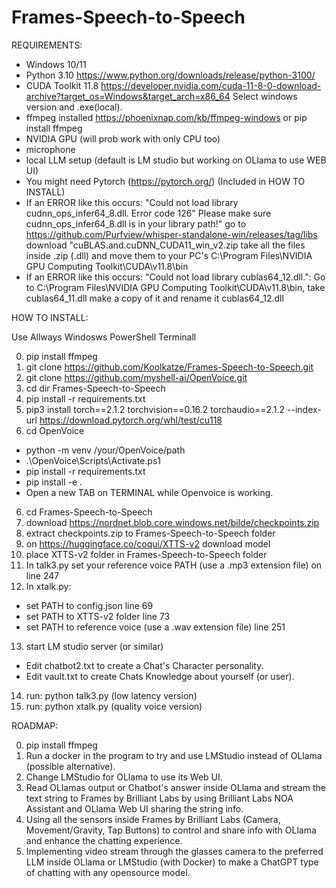 # Frames-Speech-to-Speech
REQUIREMENTS:

- Windows 10/11 
- Python 3.10 https://www.python.org/downloads/release/python-3100/
- CUDA Toolkit 11.8 https://developer.nvidia.com/cuda-11-8-0-download-archive?target_os=Windows&target_arch=x86_64 Select windows version and .exe(local).
- ffmpeg installed https://phoenixnap.com/kb/ffmpeg-windows or pip install ffmpeg
- NVIDIA GPU (will prob work with only CPU too)
- microphone
- local LLM setup (default is LM studio but working on OLlama to use WEB UI)
- You might need Pytorch (https://pytorch.org/) (Included in HOW TO INSTALL)
- If an ERROR like this occurs: "Could not load library cudnn_ops_infer64_8.dll. Error code 126"
  Please make sure cudnn_ops_infer64_8.dll is in your library path!"
  go to https://github.com/Purfview/whisper-standalone-win/releases/tag/libs download "cuBLAS.and.cuDNN_CUDA11_win_v2.zip take all the files inside .zip (.dll) and move them to
  your PC's C:\Program Files\NVIDIA GPU Computing Toolkit\CUDA\v11.8\bin
- If an ERROR like this occurs: "Could not load library cublas64_12.dll.": Go to C:\Program Files\NVIDIA GPU Computing Toolkit\CUDA\v11.8\bin, take cublas64_11.dll make a copy of it and rename it cublas64_12.dll

HOW TO INSTALL:

Use Allways Windosws PowerShell Terminall

0. pip install ffmpeg
1. git clone https://github.com/Koolkatze/Frames-Speech-to-Speech.git
2. git clone https://github.com/myshell-ai/OpenVoice.git
3. cd dir Frames-Speech-to-Speech
4. pip install -r requirements.txt
5. pip3 install torch==2.1.2 torchvision==0.16.2 torchaudio==2.1.2 --index-url https://download.pytorch.org/whl/test/cu118
6. cd OpenVoice
- python -m venv /your/OpenVoice/path
- .\OpenVoice\Scripts\Activate.ps1
- pip install -r requirements.txt
- pip install -e .
- Open a new TAB on TERMINAL while Openvoice is working.
6. cd Frames-Speech-to-Speech
7. download https://nordnet.blob.core.windows.net/bilde/checkpoints.zip
8. extract checkpoints.zip to Frames-Speech-to-Speech folder
9. on https://huggingface.co/coqui/XTTS-v2 download model
10. place XTTS-v2 folder in Frames-Speech-to-Speech folder
11. In talk3.py set your reference voice PATH (use a .mp3 extension file) on line 247
12. In xtalk.py:
- set PATH to config.json line 69
- set PATH to XTTS-v2 folder line 73
- set PATH to reference voice (use a .wav extension file) line 251
13. start LM studio server (or similar)
- Edit chatbot2.txt to create a Chat's Character personality.
- Edit vault.txt to create Chats Knowledge about yourself (or user).
14. run: python talk3.py (low latency version)
14. run: python xtalk.py (quality voice version)

ROADMAP:

0. pip install ffmpeg
1. Run a docker in the program to try and use LMStudio instead of OLlama (possible alternative).
2. Change LMStudio for OLlama to use its Web UI.
3. Read OLlamas output or Chatbot's answer inside OLlama and stream the text string to Frames by Brilliant Labs by using Brilliant Labs NOA Assistant and OLlama Web UI sharing the string info.
4. Using all the sensors inside Frames by Brilliant Labs (Camera, Movement/Gravity, Tap Buttons) to control and share info with OLlama and enhance the chatting experience.
5. Implementing video stream through the glasses camera to the preferred LLM inside OLlama or LMStudio (with Docker) to make a ChatGPT type of chatting with any opensource model.

